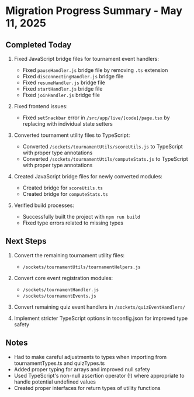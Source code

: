 # Migration Progress Summary - May 11, 2025

## Completed Today

1. Fixed JavaScript bridge files for tournament event handlers:
   - Fixed `pauseHandler.js` bridge file by removing `.ts` extension
   - Fixed `disconnectingHandler.js` bridge file
   - Fixed `resumeHandler.js` bridge file
   - Fixed `startHandler.js` bridge file
   - Fixed `joinHandler.js` bridge file

2. Fixed frontend issues:
   - Fixed `setSnackbar` error in `/src/app/live/[code]/page.tsx` by replacing with individual state setters

3. Converted tournament utility files to TypeScript:
   - Converted `/sockets/tournamentUtils/scoreUtils.js` to TypeScript with proper type annotations
   - Converted `/sockets/tournamentUtils/computeStats.js` to TypeScript with proper type annotations

4. Created JavaScript bridge files for newly converted modules:
   - Created bridge for `scoreUtils.ts`
   - Created bridge for `computeStats.ts`

5. Verified build processes:
   - Successfully built the project with `npm run build`
   - Fixed type errors related to missing types

## Next Steps

1. Convert the remaining tournament utility files:
   - `/sockets/tournamentUtils/tournamentHelpers.js`

2. Convert core event registration modules:
   - `/sockets/tournamentHandler.js`
   - `/sockets/tournamentEvents.js`

3. Convert remaining quiz event handlers in `/sockets/quizEventHandlers/`

4. Implement stricter TypeScript options in tsconfig.json for improved type safety

## Notes

- Had to make careful adjustments to types when importing from tournamentTypes.ts and quizTypes.ts
- Added proper typing for arrays and improved null safety
- Used TypeScript's non-null assertion operator (!) where appropriate to handle potential undefined values
- Created proper interfaces for return types of utility functions
